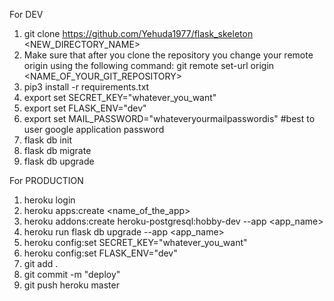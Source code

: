 For DEV
1. git clone https://github.com/Yehuda1977/flask_skeleton <NEW_DIRECTORY_NAME>
2. Make sure that after you clone the repository you change your remote origin using the following command:
    git remote set-url origin <NAME_OF_YOUR_GIT_REPOSITORY>
3. pip3 install -r requirements.txt
4. export set SECRET_KEY="whatever_you_want"
5. export set FLASK_ENV="dev"
6. export set MAIL_PASSWORD="whateveryourmailpasswordis"   #best to user google application password
7. flask db init
8. flask db migrate
9. flask db upgrade


For PRODUCTION
1. heroku login
2. heroku apps:create <name_of_the_app>
3. heroku addons:create heroku-postgresql:hobby-dev --app <app_name>
4. heroku run flask db upgrade --app <app_name>
5. heroku config:set SECRET_KEY="whatever_you_want"
6. heroku config:set FLASK_ENV="dev"
7. git add .
8. git commit -m "deploy"
9. git push heroku master


